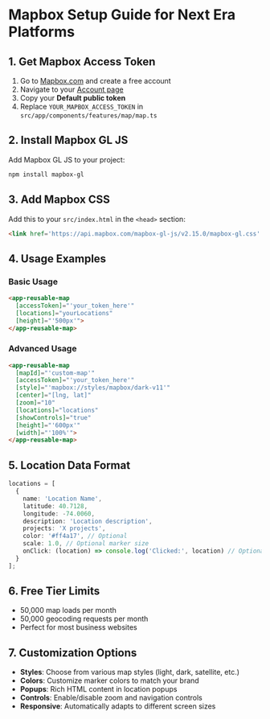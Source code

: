 # Mapbox Setup Guide for Next Era Platforms

## 1. Get Mapbox Access Token

1. Go to [Mapbox.com](https://www.mapbox.com) and create a free account
2. Navigate to your [Account page](https://account.mapbox.com/)
3. Copy your **Default public token**
4. Replace `YOUR_MAPBOX_ACCESS_TOKEN` in `src/app/components/features/map/map.ts`

## 2. Install Mapbox GL JS

Add Mapbox GL JS to your project:

```bash
npm install mapbox-gl
```

## 3. Add Mapbox CSS

Add this to your `src/index.html` in the `<head>` section:

```html
<link href='https://api.mapbox.com/mapbox-gl-js/v2.15.0/mapbox-gl.css' rel='stylesheet' />
```

## 4. Usage Examples

### Basic Usage
```html
<app-reusable-map
  [accessToken]="'your_token_here'"
  [locations]="yourLocations"
  [height]="'500px'">
</app-reusable-map>
```

### Advanced Usage
```html
<app-reusable-map
  [mapId]="'custom-map'"
  [accessToken]="'your_token_here'"
  [style]="'mapbox://styles/mapbox/dark-v11'"
  [center]="[lng, lat]"
  [zoom]="10"
  [locations]="locations"
  [showControls]="true"
  [height]="'600px'"
  [width]="'100%'">
</app-reusable-map>
```

## 5. Location Data Format

```typescript
locations = [
  {
    name: 'Location Name',
    latitude: 40.7128,
    longitude: -74.0060,
    description: 'Location description',
    projects: 'X projects',
    color: '#ff4a17', // Optional
    scale: 1.0, // Optional marker size
    onClick: (location) => console.log('Clicked:', location) // Optional
  }
];
```

## 6. Free Tier Limits

- 50,000 map loads per month
- 50,000 geocoding requests per month
- Perfect for most business websites

## 7. Customization Options

- **Styles**: Choose from various map styles (light, dark, satellite, etc.)
- **Colors**: Customize marker colors to match your brand
- **Popups**: Rich HTML content in location popups
- **Controls**: Enable/disable zoom and navigation controls
- **Responsive**: Automatically adapts to different screen sizes

